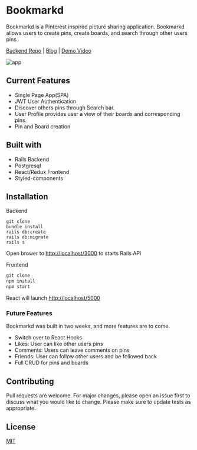 # Bookmarkd

Bookmarkd is a Pinterest inspired picture sharing application. Bookmarkd allows users to create pins, create boards, and search through other users pins.

[Backend Repo](https://github.com/ferrufinob/Bookmarkd_Backend.git) |
[Blog](https://brenda-ferrufino.medium.com/react-redux-project-9a7f6a215ee8) |
[Demo Video](https://youtu.be/Sfp5V6rF3bw)

![app](BookmarkdGiphy.gif)

## Current Features

- Single Page App(SPA)
- JWT User Authentication
- Discover others pins through Search bar.
- User Profile provides user a view of their boards and corresponding pins.
- Pin and Board creation

## Built with

- Rails Backend
- Postgresql
- React/Redux Frontend
- Styled-components

## Installation

Backend

```rails
git clone
bundle install
rails db:create
rails db:migrate
rails s
```

Open brower to <http://localhost/3000> to starts Rails API

Frontend

```javascript
git clone
npm install
npm start
```

React will launch <http://localhost/5000>

### Future Features

Bookmarkd was built in two weeks, and more features are to come.

- Switch over to React Hooks
- Likes: User can like other users pins
- Comments: Users can leave comments on pins
- Friends: User can follow other users and be followed back
- Full CRUD for pins and boards

## Contributing

Pull requests are welcome. For major changes, please open an issue first to discuss what you would like to change.
Please make sure to update tests as appropriate.

## License

[MIT](https://choosealicense.com/licenses/mit/)
